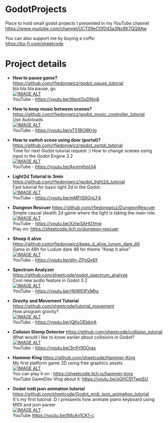 # GodotProjects
Place to hold small godot projects I presented in my YouTube channel  
https://www.youtube.com/channel/UCT09eC0fDd3a3Nx9X7QQ9Aw

You can also support me by buying a coffe:  
https://ko-fi.com/sheetcode

# Project details  

- **How to pause game?**  https://github.com/rfiedorowicz/godot_pause_tutorial  
bla bla bla pause, go  
[![IMAGE ALT](https://img.youtube.com/vi/WaotOuDNio8/0.jpg)](https://www.youtube.com/watch?v=WaotOuDNio8 )  
YouTube - https://youtu.be/WaotOuDNio8   

- **How to keep music between scenes?**  https://github.com/rfiedorowicz/godot_music_controller_tutorial  
Use Autoloads  
[![IMAGE ALT](https://img.youtube.com/vi/xT51BO8KrIg/0.jpg)](https://www.youtube.com/watch?v=xT51BO8KrIg )  
YouTube - https://youtu.be/xT51BO8KrIg   

- **How to switch scene using door (portal)?**  https://github.com/rfiedorowicz/godot_portal_tutorial  
Time for next Godot tutorial request :) How to change scenes using input in the Godot Engine 3.2  
[![IMAGE ALT](https://img.youtube.com/vi/AxymjihpUi4/0.jpg)](https://www.youtube.com/watch?v=AxymjihpUi4 )  
YouTube - https://youtu.be/AxymjihpUi4   


- **Light2d Tutorial in 3min**  https://github.com/rfiedorowicz/godot_light2d_tutorial  
Fast tutorial for basic light 2d in the Godot.  
[![IMAGE ALT](https://img.youtube.com/vi/mMFtS6GnLF4/0.jpg)](https://www.youtube.com/watch?v=mMFtS6GnLF4 )  
YouTube - https://youtu.be/mMFtS6GnLF4   

- **Dungeon Rescuer**  https://github.com/rfiedorowicz/DungeonRescuer  
Simple casual stealth 2d game where the light is taking the main role.
[![IMAGE ALT](https://img.youtube.com/vi/XzIwSAHG1mw/0.jpg)](https://www.youtube.com/watch?v=XzIwSAHG1mw)  
YouTube - https://youtu.be/XzIwSAHG1mw  
Play on: https://sheetcode.itch.io/dungeon-rescuer

- **Sheep it alive**  https://github.com/rfiedorowicz/keep_it_alive_lunum_dare_46  
Game in 48h for Ludum dare 46 for theme "Keep it alive"  
[![IMAGE ALT](https://img.youtube.com/vi/dtn-ZPoQvbY/0.jpg)](https://www.youtube.com/watch?v=dtn-ZPoQvbY)  
YouTube - https://youtu.be/dtn-ZPoQvbY

- **Spectrum Analyzer**  https://github.com/sheetcode/godot_spectrum_analyze  
Cool new audio feature in Godot 3.2  
[![IMAGE ALT](https://img.youtube.com/vi/rNiWlOPxMhc/0.jpg)](https://www.youtube.com/watch?v=rNiWlOPxMhc)  
YouTube - https://youtu.be/rNiWlOPxMhc

- **Gravity and Movement Tutorial**  https://github.com/sheetcode/tutorial_movement  
How program gravity?  
[![IMAGE ALT](https://img.youtube.com/vi/jQKxOEbbirA/0.jpg)](https://www.youtube.com/watch?v=jQKxOEbbirA)  
YouTube - https://youtu.be/jQKxOEbbirA

- **Colision Stomp Detector**  https://github.com/sheetcode/collision_tutorial  
What would I like to know earlier about collisions in Godot?   
[![IMAGE ALT](https://img.youtube.com/vi/3rrPr90Oras/0.jpg)](https://www.youtube.com/watch?v=3rrPr90Oras)  
YouTube - https://youtu.be/3rrPr90Oras

- **Hammer King**  https://github.com/sheetcode/Hammer-King  
My first platform game 2D using free graphics assets  
[![IMAGE ALT](https://img.youtube.com/vi/sGHC5fTwpSU/0.jpg)](https://www.youtube.com/watch?v=sGHC5fTwpSU)  
You can play it on : https://sheetcode.itch.io/hammer-king  
YouTube GameDev Vlog about it: https://youtu.be/sGHC5fTwpSU

- **Godot midi json animation tutorial**  https://github.com/sheetcode/Godot_midi_json_animation_tutorial  
  It's my first tutorial :D I pressents how animate piano keyboard using MIDI and json parser  
[![IMAGE ALT](https://img.youtube.com/vi/tMcAn1CK1-c/0.jpg)](https://www.youtube.com/watch?v=tMcAn1CK1-c)  
  YouTube https://youtu.be/tMcAn1CK1-c


